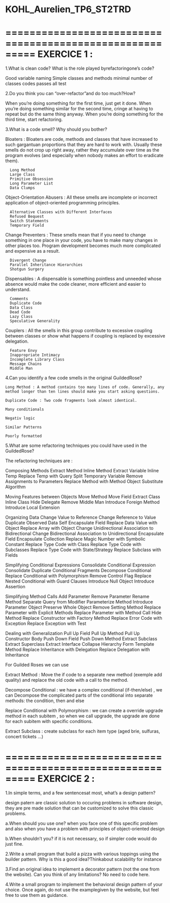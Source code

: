 # KOHL_Aurelien_TP6_ST2TRD

=========================================================
                      EXERCICE 1 : 
=========================================================

1.What is clean code? What is the role played byrefactoringone’s code?

  Good variable naming
  Simple classes and methods
  minimal number of classes
  codes passes all test 

2.Do you think you can “over-refactor”and do too much?How?

  When you’re doing something for the first time, just get it done.
  When you’re doing something similar for the second time, cringe at having to repeat but do the same thing anyway.
  When you’re doing something for the third time, start refactoring.
  

3.What is a code smell? Why should you bother?

  Bloaters : Bloaters are code, methods and classes that have increased to such gargantuan proportions that they are hard to work with. Usually these smells do not crop up right away, rather they accumulate over time as the program evolves (and especially when nobody makes an effort to eradicate them).
  
      Long Method
      Large Class
      Primitive Obsession
      Long Parameter List
      Data Clumps

  Object-Orientation Abusers : All these smells are incomplete or incorrect application of object-oriented programming principles.
  
      Alternative Classes with Different Interfaces
      Refused Bequest
      Switch Statements
      Temporary Field
      
  Change Preventers : These smells mean that if you need to change something in one place in your code, you have to make many changes in other places too. Program development becomes much more complicated and expensive as a result.
  
      Divergent Change
      Parallel Inheritance Hierarchies
      Shotgun Surgery
      
  Dispensables : A dispensable is something pointless and unneeded whose absence would make the code cleaner, more efficient and easier to understand.
  
      Comments
      Duplicate Code
      Data Class
      Dead Code
      Lazy Class
      Speculative Generality
      
  Couplers : All the smells in this group contribute to excessive coupling between classes or show what happens if coupling is replaced by excessive delegation.
  
      Feature Envy
      Inappropriate Intimacy
      Incomplete Library Class
      Message Chains
      Middle Man
  

4.Can you identify a few code smells in the original GuildedRose?

    Long Method : A method contains too many lines of code. Generally, any method longer than ten lines should make you start asking questions.

    Duplicate Code : Two code fragments look almost identical.

    Many conditionals 

    Negativ logic 

    Similar Patterns 

    Poorly formatted   

5.What are some refactoring techniques you could have used in the GuildedRose?
  
  The refactoring techniques are :
  
  Composing Methods
        Extract Method 
        Inline Method 
        Extract Variable 
        Inline Temp 
        Replace Temp with Query 
        Split Temporary Variable 
        Remove Assignments to Parameters 
        Replace Method with Method Object 
        Substitute Algorithm
        
  Moving Features between Objects
        Move Method
        Move Field
        Extract Class
        Inline Class
        Hide Delegate
        Remove Middle Man
        Introduce Foreign Method
        Introduce Local Extension
        
  Organizing Data
        Change Value to Reference
        Change Reference to Value
        Duplicate Observed Data
        Self Encapsulate Field
        Replace Data Value with Object
        Replace Array with Object
        Change Unidirectional Association to Bidirectional
        Change Bidirectional Association to Unidirectional
        Encapsulate Field
        Encapsulate Collection
        Replace Magic Number with Symbolic Constant
        Replace Type Code with Class
        Replace Type Code with Subclasses
        Replace Type Code with State/Strategy
        Replace Subclass with Fields
  
  Simplifying Conditional Expressions
        Consolidate Conditional Expression
        Consolidate Duplicate Conditional Fragments
        Decompose Conditional
        Replace Conditional with Polymorphism
        Remove Control Flag
        Replace Nested Conditional with Guard Clauses
        Introduce Null Object
        Introduce Assertion
  
  Simplifying Method Calls
        Add Parameter
        Remove Parameter
        Rename Method
        Separate Query from Modifier
        Parameterize Method
        Introduce Parameter Object
        Preserve Whole Object
        Remove Setting Method
        Replace Parameter with Explicit Methods
        Replace Parameter with Method Call
        Hide Method
        Replace Constructor with Factory Method
        Replace Error Code with Exception
        Replace Exception with Test

  Dealing with Generalization
        Pull Up Field
        Pull Up Method
        Pull Up Constructor Body
        Push Down Field
        Push Down Method
        Extract Subclass
        Extract Superclass
        Extract Interface
        Collapse Hierarchy
        Form Template Method
        Replace Inheritance with Delegation
        Replace Delegation with Inheritance
  
  For Guilded Roses we can use 
  
  Extract Method : Move the if code to a separate new method (exemple add quality) and replace the old code with a call to the method.
  
  Decompose Conditional : we have a complex conditional (if-then/else) , we can Decompose the complicated parts of the conditional into separate methods: the condition, then and else
  
  Replace Conditional with Polymorphism : we can create a override upgrade method in each subitem , so when we call upgrade, the upgrade are done for each subitem with specific conditions.
  
  Extract Subclass : create subclass for each item type (aged brie, sulfuras, concert tickets ...)
  
  
  
=========================================================
                      EXERCICE 2 : 
=========================================================

1.In simple terms, and a few sentencesat most, what’s a design pattern?

design patern are classic solution to occuring problems in software design, they are pre made solution that can be customized to solve this classic problems.

a.When should you use one?
  when you face one of this specific problem and also when you have a problem with principles of object-oriented design
  
b.When shouldn’t you?
  if it is not necessary, so if simpler code would do just fine.

2.Write  a  small  program  that  build  a pizza  with  various  toppings  using  the builder pattern. Why is this a good idea?Thinkabout scalability for instance


3.Find an original idea to implement a decorator pattern (not the one from the website). Can you think of any limitations?
No need to code here.

4.Write  a  small  program  to  implement  the behavioral design  pattern  of  your  choice. Once again, do not use the examplegiven by the website, but feel free to use them as guidance.
  
